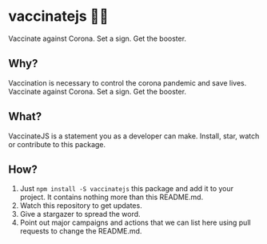 # vaccinatejs 💉🦠
Vaccinate against Corona. Set a sign. Get the booster.

## Why?

Vaccination is necessary to control the corona pandemic and save lives. Vaccinate against Corona. Set a sign. Get the booster.

## What?

VaccinateJS is a statement you as a developer can make. Install, star, watch or contribute to this package.

## How?

1. Just `npm install -S vaccinatejs` this package and add it to your project. It contains nothing more than this README.md.
2. Watch this repository to get updates.
3. Give a stargazer to spread the word.
4. Point out major campaigns and actions that we can list here using pull requests to change the README.md.
